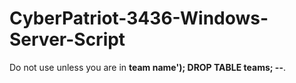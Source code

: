 # CyberPatriot-3436-Windows-Server-Script

Do not use unless you are in **team name'); DROP TABLE teams; --**.
